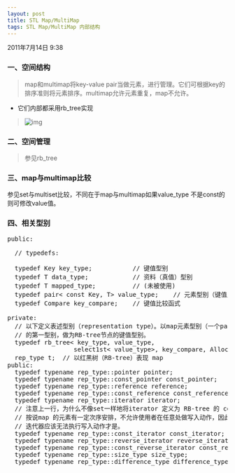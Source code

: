 ```yaml
---
layout: post
title: STL Map/MultiMap
tags: STL Map/MultiMap 内部结构
---
```

<script type="text/javascript" src="/js/syntax-js/shBrushCpp.js"></script>

2011年7月14日
9:38

### 一、空间结构
>map和multimap将key-value pair当做元素，进行管理。它们可根据key的排序准则将元素排序。multimap允许元素重复，map不允许。

* 它们内部都采用rb_tree实现
      
>![img](http://farm9.staticflickr.com/8139/8749903444_ca65feb22d.jpg)
 
### 二、空间管理
>参见rb_tree
 
### 三、map与multimap比较
   参见set与multiset比较，不同在于map与multimap如果value_type 不是const的则可修改value值。
 
### 四、相关型别

<pre class="brush: cpp">
public:
 
  // typedefs:
 
  typedef Key key_type;           // 键值型别
  typedef T data_type;            // 资料（真值）型别
  typedef T mapped_type;          // (未被使用)
  typedef pair< const Key, T> value_type;    // 元素型别（键值/真值）
  typedef Compare key_compare;    // 键值比较函式
 
private:
  // 以下定义表述型别（representation type）。以map元素型别（一个pair）
  // 的第一型别，做为RB-tree节点的键值型别。
  typedef rb_tree< key_type, value_type,
                  select1st< value_type>, key_compare, Alloc> rep_type;
  rep_type t;  // 以红黑树（RB-tree）表现 map
public:
  typedef typename rep_type::pointer pointer;
  typedef typename rep_type::const_pointer const_pointer;
  typedef typename rep_type::reference reference;
  typedef typename rep_type::const_reference const_reference;
  typedef typename rep_type::iterator iterator;
  // 注意上一行，为什么不像set一样地将iterator 定义为 RB-tree 的 const_iterator？
  // 按说map 的元素有一定次序安排，不允许使用者在任意处做写入动作，因此
  // 迭代器应该无法执行写入动作才是。
  typedef typename rep_type::const_iterator const_iterator;
  typedef typename rep_type::reverse_iterator reverse_iterator;
  typedef typename rep_type::const_reverse_iterator const_reverse_iterator;
  typedef typename rep_type::size_type size_type;
  typedef typename rep_type::difference_type difference_type;


</pre> 



